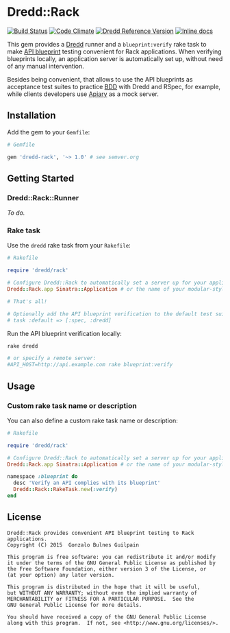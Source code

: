 Dredd::Rack
===========

[![Build Status](https://travis-ci.org/gonzalo-bulnes/dredd-rack.svg?branch=master)](https://travis-ci.org/gonzalo-bulnes/dredd-rack)
[![Code Climate](https://codeclimate.com/github/gonzalo-bulnes/dredd-rack.svg)](https://codeclimate.com/github/gonzalo-bulnes/dredd-rack)
[![Dredd Reference Version](https://img.shields.io/badge/dredd_reference_version-0.4.1-green.svg)](https://github.com/apiaryio/dredd)
[![Inline docs](http://inch-ci.org/github/gonzalo-bulnes/dredd-rack.svg?branch=master)](http://inch-ci.org/github/gonzalo-bulnes/dredd-rack)

This gem provides a [Dredd][dredd] runner and a `blueprint:verify` rake task to make [API blueprint][blueprint] testing convenient for Rack applications. When verifying blueprints locally, an application server is automatically set up, without need of any manual intervention.

Besides being convenient, that allows to use the API blueprints as acceptance test suites to practice [BDD][rspec-book] with Dredd and RSpec, for example, while clients developers use [Apiary][apiary] as a mock server.

  [dredd]: https://github.com/apiaryio/dredd
  [blueprint]: https://apiblueprint.org/
  [rspec-book]: https://pragprog.com/book/achbd/the-rspec-book
  [apiary]: http://apiary.io

Installation
------------

Add the gem to your `Gemfile`:

```ruby
# Gemfile

gem 'dredd-rack', '~> 1.0' # see semver.org
```

Getting Started
---------------

### Dredd::Rack::Runner

_To do._


### Rake task

Use the `dredd` rake task from your `Rakefile`:

```ruby
# Rakefile

require 'dredd/rack'

# Configure Dredd::Rack to automatically set a server up for your application
Dredd::Rack.app Sinatra::Application # or the name of your modular-style app, or Rails app

# That's all!

# Optionally add the API blueprint verification to the default test suite
# task :default => [:spec, :dredd]
```

Run the API blueprint verification locally:

```bash
rake dredd

# or specify a remote server:
#API_HOST=http://api.example.com rake blueprint:verify
```

Usage
-----

### Custom rake task name or description

You can also define a custom rake task name or description:

```ruby
# Rakefile

require 'dredd/rack'

# Configure Dredd::Rack to automatically set a server up for your application
Dredd::Rack.app Sinatra::Application # or the name of your modular-style app, or Rails app

namespace :blueprint do
  desc 'Verify an API complies with its blueprint'
  Dredd::Rack::RakeTask.new(:verify)
end
```

License
-------

    Dredd::Rack provides convenient API blueprint testing to Rack applications.
    Copyright (C) 2015  Gonzalo Bulnes Guilpain

    This program is free software: you can redistribute it and/or modify
    it under the terms of the GNU General Public License as published by
    the Free Software Foundation, either version 3 of the License, or
    (at your option) any later version.

    This program is distributed in the hope that it will be useful,
    but WITHOUT ANY WARRANTY; without even the implied warranty of
    MERCHANTABILITY or FITNESS FOR A PARTICULAR PURPOSE.  See the
    GNU General Public License for more details.

    You should have received a copy of the GNU General Public License
    along with this program.  If not, see <http://www.gnu.org/licenses/>.
